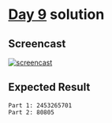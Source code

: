 # [Day 9](https://adventofcode.com/2019/day/9) solution

## Screencast

[![screencast](http://i3.ytimg.com/vi/AxxugfftIeY/hqdefault.jpg)](https://www.youtube.com/watch?v=AxxugfftIeY&t=14054s)

## Expected Result

```console
Part 1: 2453265701
Part 2: 80805
```

